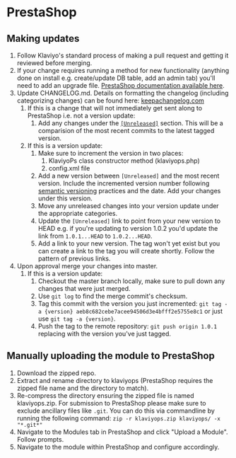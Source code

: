 # PrestaShop

## Making updates
1) Follow Klaviyo's standard process of making a pull request and getting it reviewed before merging.
2) If your change requires running a method for new functionality (anything done on install e.g. create/update DB table, add an admin tab) you'll need to add an upgrade file. [PrestaShop documentation available here](https://devdocs.prestashop.com/1.7/modules/creation/enabling-auto-update/).
3) Update CHANGELOG.md. Details on formatting the changelog (including categorizing changes) can be found here: [keepachangelog.com](https://keepachangelog.com/en/1.0.0/)
    1) If this is a change that will not immediately get sent along to PrestaShop i.e. not a version update:
        1) Add any changes under the [`[Unreleased]`](https://github.com/klaviyo/prestashop_klaviyo/compare/1.0.1...HEAD) section. This will be a comparision of the most recent commits to the latest tagged version.
    2) If this is a version update:
        1) Make sure to increment the version in two places:
            1) KlaviyoPs class constructor method (klaviyops.php)
            2) config.xml file
        2) Add a new version between `[Unreleased]` and the most recent version. Include the incremented version number following [semantic versioning](https://semver.org/spec/v2.0.0.html) practices and the date. Add your changes under this version.
        3) Move any unreleased changes into your version update under the appropriate categories.
        4) Update the `[Unreleased]` link to point from your new version to HEAD e.g. if you're updating to version 1.0.2 you'd update the link from `1.0.1...HEAD` to `1.0.2...HEAD`.
        5) Add a link to your new version. The tag won't yet exist but you can create a link to the tag you will create shortly. Follow the pattern of previous links.
4) Upon approval merge your changes into master.
    1) If this is a version update:
        1) Checkout the master branch locally, make sure to pull down any changes that were just merged.
        2) Use `git log` to find the merge commit's checksum.
        3) Tag this commit with the version you just incremented: `git tag -a {version} aeb8c682cebe7acee94506d3e4bfff2e5755e8c1` or just use `git tag -a {version}`.
        4) Push the tag to the remote repository: `git push origin 1.0.1` replacing with the version you've just tagged.

## Manually uploading the module to PrestaShop
1) Download the zipped repo.
2) Extract and rename directory to klaviyops (PrestaShop requires the zipped file name and the directory to match).
3) Re-compress the directory ensuring the zipped file is named klaviyops.zip. For submission to PrestaShop please make sure to exclude ancillary files like `.git`. You can do this via commandline by running the following command: `zip -r klaviyops.zip klaviyops/ -x "*.git*"`
4) Navigate to the Modules tab in PrestaShop and click "Upload a Module". Follow prompts.
5) Navigate to the module within PrestaShop and configure accordingly.

